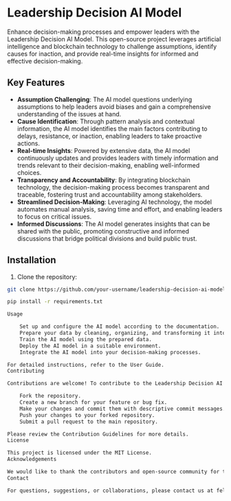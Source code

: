# Leadership Decision AI Model

Enhance decision-making processes and empower leaders with the Leadership Decision AI Model. This open-source project leverages artificial intelligence and blockchain technology to challenge assumptions, identify causes for inaction, and provide real-time insights for informed and effective decision-making.

## Key Features

- **Assumption Challenging**: The AI model questions underlying assumptions to help leaders avoid biases and gain a comprehensive understanding of the issues at hand.
- **Cause Identification**: Through pattern analysis and contextual information, the AI model identifies the main factors contributing to delays, resistance, or inaction, enabling leaders to take proactive actions.
- **Real-time Insights**: Powered by extensive data, the AI model continuously updates and provides leaders with timely information and trends relevant to their decision-making, enabling well-informed choices.
- **Transparency and Accountability**: By integrating blockchain technology, the decision-making process becomes transparent and traceable, fostering trust and accountability among stakeholders.
- **Streamlined Decision-Making**: Leveraging AI technology, the model automates manual analysis, saving time and effort, and enabling leaders to focus on critical issues.
- **Informed Discussions**: The AI model generates insights that can be shared with the public, promoting constructive and informed discussions that bridge political divisions and build public trust.

## Installation

1. Clone the repository:

```bash
git clone https://github.com/your-username/leadership-decision-ai-model.git

pip install -r requirements.txt

Usage

    Set up and configure the AI model according to the documentation.
    Prepare your data by cleaning, organizing, and transforming it into a suitable format.
    Train the AI model using the prepared data.
    Deploy the AI model in a suitable environment.
    Integrate the AI model into your decision-making processes.

For detailed instructions, refer to the User Guide.
Contributing

Contributions are welcome! To contribute to the Leadership Decision AI Model, follow these steps:

    Fork the repository.
    Create a new branch for your feature or bug fix.
    Make your changes and commit them with descriptive commit messages.
    Push your changes to your forked repository.
    Submit a pull request to the main repository.

Please review the Contribution Guidelines for more details.
License

This project is licensed under the MIT License.
Acknowledgements

We would like to thank the contributors and open-source community for their valuable contributions and support.
Contact

For questions, suggestions, or collaborations, please contact us at felipe@castroquiles.com


